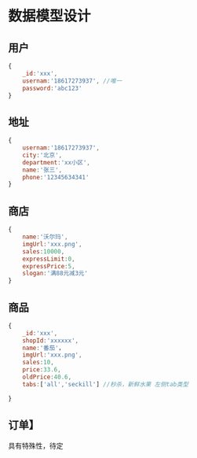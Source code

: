 # 数据模型设计

## 用户
```js
{
    _id:'xxx',
    usernam:'18617273937', //唯一
    password:'abc123'
}
```
## 地址
```js
{
    usernam:'18617273937',
    city:'北京',
    department:'xx小区',
    name:'张三',
    phone:'12345634341'
}
```
## 商店
```js
{
    name:'沃尔玛',
    imgUrl:'xxx.png',
    sales:10000,
    expressLimit:0,
    expressPrice:5,
    slogan:'满88元减3元'
}
```

## 商品
```js
{
    _id:'xxx',
    shopId:'xxxxxx',
    name:'番茄'，
    imgUrl:'xxx.png',
    sales:10,
    price:33.6,
    oldPrice:40.6,
    tabs:['all','seckill'] //秒杀，新鲜水果 左侧tab类型

}
```

## 订单】

具有特殊性，待定
